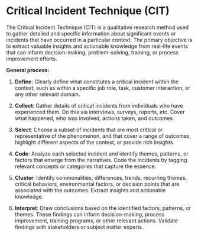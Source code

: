 # Critical Incident Technique (CIT)

The Critical Incident Technique (CIT) is a qualitative research method used to gather detailed and specific information about significant events or incidents that have occurred in a particular context.
The primary objective is to extract valuable insights and actionable knowledge from real-life events that can inform decision-making, problem-solving, training, or process improvement efforts.

**General process:**

1. **Define**: Clearly define what constitutes a critical incident within the context, such as within a specific job role, task, customer interaction, or any other relevant domain.

2. **Collect**: Gather details of critical incidents from individuals who have experienced them. Do this via interviews, surveys, reports, etc. Cover what happened, who was involved, actions taken, and outcomes.

3. **Select**: Choose a subset of incidents that are most critical or representative of the phenomenon, and that cover a range of outcomes, highlight different aspects of the context, or provide rich insights.

4. **Code**: Analyze each selected incident and identify themes, patterns, or factors that emerge from the narratives. Code the incidents by tagging relevant concepts or categories that capture the essence.

5. **Cluster**: Identify commonalities, differences, trends, recurring themes, critical behaviors, environmental factors, or decision points that are associated with the outcomes. Extract insights and actionable knowledge.

6. **Interpret**: Draw conclusions based on the identified factors, patterns, or themes. These findings can inform decision-making, process improvement, training programs, or other relevant actions. Validate  findings with stakeholders or subject matter experts.

